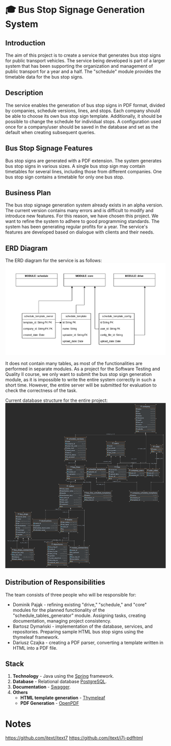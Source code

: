 # 🎓 Bus Stop Signage Generation System

## Introduction
The aim of this project is to create a service that generates bus stop signs for public transport vehicles. The service being developed is part of a larger system that has been supporting the organization and management of public transport for a year and a half. The "schedule" module provides the timetable data for the bus stop signs.

## Description
The service enables the generation of bus stop signs in PDF format, divided by companies, schedule versions, lines, and stops. Each company should be able to choose its own bus stop sign template. Additionally, it should be possible to change the schedule for individual stops. A configuration used once for a company/user should be saved in the database and set as the default when creating subsequent queries.

## Bus Stop Signage Features
Bus stop signs are generated with a PDF extension. The system generates bus stop signs in various sizes. A single bus stop sign may contain timetables for several lines, including those from different companies. One bus stop sign contains a timetable for only one bus stop.

## Business Plan
The bus stop signage generation system already exists in an alpha version. The current version contains many errors and is difficult to modify and introduce new features. For this reason, we have chosen this project. We want to refine the system to adhere to good programming standards. The system has been generating regular profits for a year. The service's features are developed based on dialogue with clients and their needs.

## ERD Diagram

The ERD diagram for the service is as follows:
![schedule_template_erd](/img/drive_module_erd.png)

It does not contain many tables, as most of the functionalities are performed in separate modules. As a project for the Software Testing and Quality II course, we only want to submit the bus stop sign generation module, as it is impossible to write the entire system correctly in such a short time. However, the entire server will be submitted for evaluation to check the correctness of the task.

Current database structure for the entire project:
![tarbus_erd](/img/tarbus_erd.png)

## Distribution of Responsibilities

The team consists of three people who will be responsible for:
- Dominik Pająk - refining existing "drive," "schedule," and "core" modules for the planned functionality of the "schedule_tables_generator" module. Assigning tasks, creating documentation, managing project consistency.
- Bartosz Dymański - implementation of the database, services, and repositories. Preparing sample HTML bus stop signs using the thymeleaf framework.
- Dariusz Czajka - creating a PDF parser, converting a template written in HTML into a PDF file.

## Stack
1. **Technology** - Java using the [Spring](https://spring.io/) framework.
2. **Database** - Relational database [PostgreSQL](https://www.postgresql.org/).
3. **Documentation** - [Swagger](https://swagger.io/).
4. **Others**
    - **HTML template generation** - [Thymeleaf](https://www.thymeleaf.org/)
    - **PDF Generation** - [OpenPDF](https://github.com/LibrePDF/OpenPDF)

# Notes
https://github.com/itext/itext7
https://github.com/itext/i7j-pdfhtml
